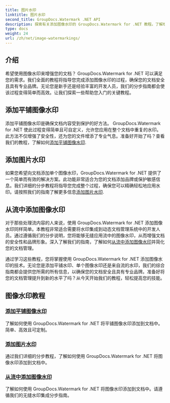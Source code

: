 ```yaml
---
title: 图片水印
linktitle: 图片水印
second_title: GroupDocs.Watermark .NET API
description: 探索有关添加图像水印的 GroupDocs.Watermark for .NET 教程。了解增强文档安全性和品牌形象的分步方法。
type: docs
weight: 24
url: /zh/net/image-watermarkings/
---
```

## 介绍

希望使用图像水印来增强您的文档？ GroupDocs.Watermark for .NET 可以满足您的需求。我们全面的教程将指导您完成添加图像水印的过程，确保您的文档安全且具有专业品牌。无论您是新手还是经验丰富的开发人员，我们的分步指南都会使该过程变得简单而高效。让我们探索一些帮助您入门的关键教程。

## 添加平铺图像水印
添加平铺图像水印是确保文档内容受到保护的好方法。 GroupDocs.Watermark for .NET 使此过程变得简单且可自定义，允许您应用在整个文档中重复的水印。此方法不仅增强了安全性，还为您的文件增添了专业气息。准备好开始了吗？查看我们的教程，了解如何[添加平铺图像水印](./add-tiled-image-watermark/).

## 添加图片水印
如果您希望向文档添加单个图像水印，GroupDocs.Watermark for .NET 提供了一个简单而有效的解决方案。此功能非常适合为您的文档添加品牌或保护敏感信息。我们详细的分步教程将指导您完成整个过程，确保您可以精确轻松地应用水印。请按照我们的指南了解更多信息[添加图片水印](./add-image-watermark/).

## 从流中添加图像水印
对于那些处理流内容的人来说，使用 GroupDocs.Watermark for .NET 添加图像水印同样简单。本教程非常适合需要将水印集成到动态文档管理系统中的开发人员。通过遵循我们的分步说明，您将能够无缝应用流中的图像水印，从而增强文档的安全性和品牌形象。深入了解我们的指南，了解如何[从流中添加图像水印](./add-image-watermark-from-stream/)并简化您的文档管理。

通过学习这些教程，您将掌握使用 GroupDocs.Watermark for .NET 添加图像水印的技术。无论您是添加平铺水印、单个图像水印还是来自流的水印，我们的综合指南都会提供您所需的所有信息，以确保您的文档安全且具有专业品牌。准备好将您的文档管理提升到新的水平了吗？从今天开始我们的教程，轻松提高您的技能。

## 图像水印教程
### [添加平铺图像水印](./add-tiled-image-watermark/)
了解如何使用 GroupDocs.Watermark for .NET 将平铺图像水印添加到文档中。简单、高效且可定制。
### [添加图片水印](./add-image-watermark/)
通过我们详细的分步教程，了解如何使用 GroupDocs.Watermark for .NET 将图像水印添加到文档中。
### [从流中添加图像水印](./add-image-watermark-from-stream/)
了解如何使用 GroupDocs.Watermark for .NET 将图像水印添加到文档中。请遵循我们的无缝水印集成分步指南。